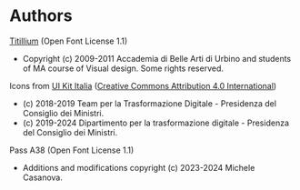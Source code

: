 # Authors

[Titillium](http://nta.accademiadiurbino.it/titillium/) (Open Font License 1.1)
- Copyright (c) 2009-2011 Accademia di Belle Arti di Urbino and students of MA course of Visual design. Some rights reserved.

Icons from [UI Kit Italia](https://github.com/italia/design-ui-kit) ([Creative Commons Attribution 4.0 International](https://creativecommons.org/licenses/by/4.0/))
- (c) 2018-2019 Team per la Trasformazione Digitale - Presidenza del Consiglio dei Ministri.
- (c) 2019-2024 Dipartimento per la trasformazione digitale - Presidenza del Consiglio dei Ministri.

Pass A38 (Open Font License 1.1)
- Additions and modifications copyright (c) 2023-2024 Michele Casanova.
